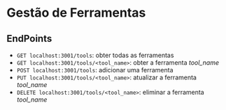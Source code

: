 # Gestão de Ferramentas

## EndPoints

- `GET localhost:3001/tools`: obter todas as ferramentas
- `GET localhost:3001/tools/<tool_name>`: obter a ferramenta *tool_name*
- `POST localhost:3001/tools`: adicionar uma ferramenta
- `PUT localhost:3001/tools/<tool_name>`: atualizar a ferramenta *tool_name*
- `DELETE localhost:3001/tools/<tool_name>`: eliminar a ferramenta *tool_name*